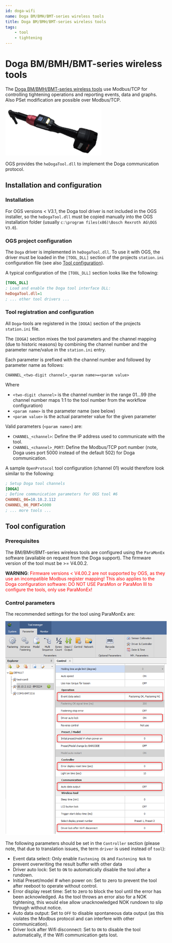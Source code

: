 ```yaml
---
id: doga-wifi
name: Doga BM/BMH/BMT-series wireless tools
title: Doga BM/BMH/BMT-series wireless tools
tags:
    - tool
    - tightening
---
```


# Doga BM/BMH/BMT-series wireless tools

The [Doga BM/BMH/BMT-series wireless tools](https://www.doga.fr/en/assembly-technology/assembly-tools/wireless-dc-tools) use Modbus/TCP for controlling tightening operations and reporting events, data and graphs. Also PSet modification are possible over Modbus/TCP.

![Doga-BMT angle tool](./resources/doga-bmt-300px.png)

OGS provides the `heDogaTool.dll` to implement the Doga communication protocol.

## Installation and configuration

### Installation

For OGS versions < V3.1, the Doga tool driver is not included in the OGS installer, so the `heDogaTool.dll` must be copied manually into the OGS installation folder (usually `c:\program files(x86)\Bosch Rexroth AG\OGS V3.0`). 

### OGS project configuration

The `Doga` driver is implemented in `heDogaTool.dll`. To use it with OGS, the driver must be loaded in the `[TOOL_DLL]` section of the projects `station.ini` configuration file (see also [Tool configuration](/docs/tools/README.md)).

A typical configuration of the `[TOOL_DLL]` section looks like the following:

```ini
[TOOL_DLL]
; Load and enable the Doga tool interface DLL:
heDogaTool.dll=1
; ... other tool drivers ...
```

### Tool registration and configuration

All `Doga`-tools are registered in the `[DOGA]` section of the projects `station.ini` file.

The `[DOGA]` section mixes the tool parameters and the channel mapping (due to historic reasons) by combining the channel number and the parameter name/value in the `station.ini` entry. 

Each parameter is prefixed with the channel number and followed by parameter name as follows:

    CHANNEL_<two-digit channel>_<param name>=<param value>

Where
- `<two-digit channel>` is the channel number in the range 01...99 (the channel number maps 1:1 to the tool number from the workflow configuration) 
- `<param name>` is the parameter name (see below)
- `<param value>` is the actual parameter value for the given parameter

Valid parameters (`<param name>`) are:

- `CHANNEL_<channel>`: Define the IP address used to communicate with the tool.
- `CHANNEL_<channel>_PORT`: Define the Modbus/TCP port number (note, Doga uses port 5000 instead of the default 502) for Doga communication.

A sample `OpenProtocol` tool configuration (channel 01) would therefore look similar to the following:

```ini
; Setup Doga tool channels
[DOGA]
; Define communication parameters for OGS tool #6
CHANNEL_06=10.10.2.112
CHANNEL_06_PORT=5000
; ... more tools ...
```

## Tool configuration

### Prerequisites

The BM/BMH/BMT-series wireless tools are configured using the `ParaMonEx` software (available on request from the Doga support).  The firmware version of the tool must be >= V4.00.2. 

**WARNING**: <span style="color:red">Firmware versions < V4.00.2 are not supported by OGS, as they use an incompatible Modbus register mapping! This also applies to the Doga configuration software: DO NOT USE ParaMon or ParaMon III to configure the tools, only use ParaMonEx!</span>

### Control parameters

The recommended settings for the tool using ParaMonEx are:

![Doga controller parameters](./resources/doga-parameters.png)

The following parameters should be set in the `Controller` section (please note, that due to translation issues, the term `driver` is used instead of `tool`):

- Event data select: Only enable `Fastening Ok` and `Fastening Nok` to prevent overwriting the result buffer with other data
- Driver auto lock: Set to `ON` to automatically disable the tool after a rundown.
- Initial Preset/model # when power on: Set to zero to prevent the tool after reeboot to operate without control.
- Error display reset time: Set to zero to block the tool until the error has been acknowledged. As the tool throws an error also for a NOK tightening, this would else allow unacknowledged NOK rundown to slip through without notice. 
- Auto data output: Set to `OFF` to disable spontaneous data output (as this violates the Modbus protocol and can interfere with other communication).
- Driver lock after Wifi disconnect: Set to `ON` to disable the tool automatically, if the Wifi communication gets lost.





